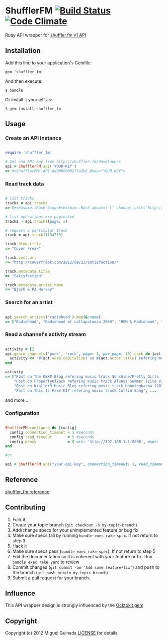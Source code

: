 # ShufflerFM [![Build Status](https://secure.travis-ci.org/mguinada/shuffler_fm.png?branch=master)](http://travis-ci.org/mguinada/shuffler_fm) [![Code Climate](https://codeclimate.com/badge.png)](https://codeclimate.com/github/mguinada/shuffler_fm)

[travis]: http://travis-ci.org/mguinada/shuffler_fm
[codeclimate]: https://codeclimate.com/github/mguinada/shuffler_fm

Ruby API wrapper for [shuffler.fm v1 API](http://developers.shuffler.fm/)

## Installation

Add this line to your application's Gemfile:

    gem 'shuffler_fm'

And then execute:

    $ bundle

Or install it yourself as:

    $ gem install shuffler_fm

## Usage

### Create an API instance
```ruby

require 'shuffler_fm'

# Get and API key from http://shuffler.fm/developers
api = ShufflerFM.api('YOUR-KEY')
=> #<ShufflerFM::API:0x000000027fa2b8 @key="YOUR-KEY">
```

### Read track data
```ruby

# list tracks
tracks = api.tracks
=> [#<Hashie::Rash blog=#<Hashie::Rash about=\"\" channel_url=\"http://api.shuffler.fm/v1/channels/blog:963?api-key=YOUR-KEY\" genres=[\"indie\", \"folk\", \"singer-songwriter\"] id=963 images=[#<Hashie::Rash height=240 url=\"http://assets.shuffler.fm/feeds/963/argeheartedboy_large.jpg\" width=240>] permalink=\"largehearted-boy\" profiles=#<Hashie::Rash facebook=nil twitter=nil> ...

# list operations are paginated
tracks = api.tracks(page: 2)

# request a particular track
track = api.track(1134715)

track.blog.title
=> "Cover Freak"

track.post.url
=> "http://coverfreak.com/2012/09/23/satisfaction/"

track.metadata.title
=> "Satisfaction"

track.metadata.artist.name
=> "Bjork & PJ Harvey"
```

### Search for an artist
```ruby

api.search_artists('radiohead').map(&:name)
=> ["Radiohead", "Radiohead at Lollapalooza 2008", "REM & Radiohead", "Radiohead 6. Permanent Daylight live", "Radiohead @ Optimus Alive'12", "I Can't Take The Hurt (Johnny Cash vs Tegan and Sarah and Radiohead)"]
```

### Read a channel's activity stream
```ruby

activity = []
api.genre_channels('punk', 'rock', page: 1, per_page: 10).each do |act|
  activity << "#{act.verb.capitalize} on #{act.actor.title} refering music track #{act.object.metadata.title}"
end

activity
=> ["Post on The KEXP Blog refering music track Sunshine/Pretty Girls (Live on KEXP)",
    "Post on PropertyOfZack refering music track Always Summer (Live Video)",
    "Post on Nialler9 Music Blog refering music track Honningbarna (2012)",
    "Post on This Is Fake DIY refering music track Coffin Song", ...
```

and more ...

### Configuration
```ruby

ShufflerFM.configure do |config|
  config.connection_timeout = 1 #seconds
  config.read_timeout       = 5 #seconds
  config.proxy              = { uri: 'http://192.168.1.1:8080', user: 'user1', password: 'passwd'}
end

#or

api = ShufflerFM.api("your-api-key", connection_timeout: 1, read_timeout: 5, proxy: 'http://192.168.1.1:8080')
```

## Reference

[shuffler_fm reference](http://rdoc.info/github/mguinada/shuffler_fm)

## Contributing

1. Fork it
2. Create your topic branch (`git checkout -b my-topic-branch`)
3. Add/change specs for your unimplemented feature or bug fix
4. Make sure specs fail by running `bundle exec rake spec`. If not return to step 3
5. Hack it
6. Make sure specs pass (`bundle exec rake spec`). If not return to step 5
7. Edit the documentation so it is coherent with your feature or fix. Run `bundle exec rake yard` to review
8. Commit changes (`git commit -am 'Add some feature/fix'`) and push to the branch (`git push origin my-topic-branch`)
9. Submit a pull request for your branch.

## Influence

This API wrapper design is strongly influenced by the [Ocktokit gem](https://github.com/pengwynn/octokit)

## Copyright
Copyright (c) 2012 Miguel Guinada
[LICENSE][] for details.

[license]: https://github.com/mguinada/shuffler_fm/blob/master/LICENSE
